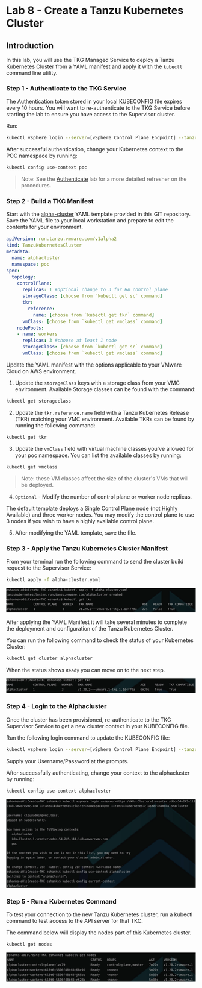 # Lab 8 - Create a Tanzu Kubernetes Cluster

## Introduction

In this lab, you will use the TKG Managed Service to deploy a Tanzu Kubernetes Cluster from a YAML manifest and apply it with the `kubectl` command line utility.

### Step 1 - Authenticate to the TKG Service

The Authentication token stored in your local KUBECONFIG file expires every 10 hours. You will want to re-authenticate to the TKG Service before starting the lab to ensure you have access to the Supervisor cluster.

Run:

``` bash
kubectl vsphere login --server=[vSphere Control Plane Endpoint] --tanzu-kubernetes-cluster-namespace=poc
```

After successful authentication, change your Kubernetes context to the POC namespace by running:

``` bash
kubectl config use-context poc
```

>Note: See the [Authenticate](../Authenticate%20to%20TKG/Instructions.md) lab for a more detailed refresher on the procedures.

### Step 2 - Build a TKC Manifest

Start with the [alpha-cluster](alpha-cluster.yaml) YAML template provided in this GIT repository. Save the YAML file to your local workstation and prepare to edit the contents for your environment.

``` yaml
apiVersion: run.tanzu.vmware.com/v1alpha2
kind: TanzuKubernetesCluster
metadata:
  name: alphacluster
  namespace: poc
spec:
  topology:
    controlPlane:
      replicas: 1 #optional change to 3 for HA control plane
      storageClass: [choose from `kubectl get sc` command]
      tkr:
        reference:
          name: [choose from `kubectl get tkr` command]
      vmClass: [choose from `kubectl get vmclass` command]
    nodePools:
    - name: workers
      replicas: 3 #choose at least 1 node
      storageClass: [choose from `kubectl get sc` command]
      vmClass: [choose from `kubectl get vmclass` command]
```

Update the YAML manifest with the options applicable to your VMware Cloud on AWS environment.

1. Update the `storageClass` keys with a storage class from your VMC environment. Available Storage classes can be found with the command:

``` bash
kubectl get storageclass
```

2. Update the `tkr.reference.name` field with a Tanzu Kubernetes Release (TKR) matching your VMC environment. Available TKRs can be found by running the following command:

``` bash
kubectl get tkr
```

3. Update the `vmClass` field with virtual machine classes you've allowed for your poc namespace. You can list the available classes by running:

``` bash
kubectl get vmclass
```

> Note: these VM classes affect the size of the cluster's VMs that will be deployed.

4. `Optional` - Modify the number of control plane or worker node replicas.

The default template deploys a Single Control Plane node (not Highly Available) and three worker nodes. You may modify the control plane to use 3 nodes if you wish to have a highly available control plane.

5. After modifying the YAML template, save the file.

### Step 3 - Apply the Tanzu Kubernetes Cluster Manifest

From your terminal run the following command to send the cluster build request to the Supervisor Service:

``` bash
kubectl apply -f alpha-cluster.yaml
```

![kubectl apply lab screen](../img/k-apply.png)

After applying the YAML Manifest it will take several minutes to complete the deployment and configuration of the Tanzu Kubernetes Cluster.

You can run the following command to check the status of your Kubernetes Cluster:

``` bash
kubectl get cluster alphacluster
```

When the status shows `Ready` you can move on to the next step.

![kubectl get tkc command example](../img/k-gettkc.png)

### Step 4 - Login to the Alphacluster

Once the cluster has been provisioned, re-authenticate to the TKG Supervisor Service to get a new cluster context in your KUBECONFIG file.

Run the following login command to update the KUBECONFIG file:

``` bash
kubectl vsphere login --server=[vSphere Control Plane Endpoint] --tanzu-kubernetes-cluster-namespace=poc --tanzu-kubernetes-cluster-name=alphacluster
```

Supply your Username/Password at the prompts.

After successfully authenticating, change your context to the alphacluster by running:

``` bash
kubectl config use-context alphacluster
```

![setting kubeconfig context example](../img/alphacluster-context.png)

### Step 5 - Run a Kubernetes Command

To test your connection to the new Tanzu Kubernetes cluster, run a kubectl command to test access to the API server for that TKC.

The command below will display the nodes part of this Kubernetes cluster.

``` bash
kubectl get nodes
```

![kubectl get nodes example screen](../img/k-getNodes.png)